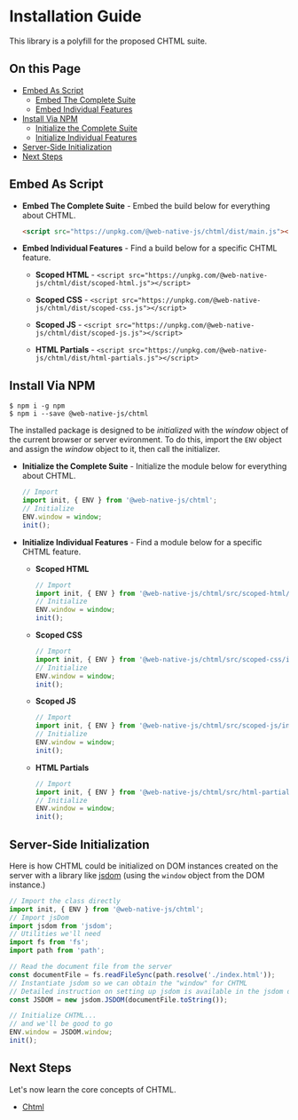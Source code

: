 # Installation Guide

This library is a polyfill for the proposed CHTML suite.

## On this Page

+ [Embed As Script](#embed-as-script)
  + [Embed The Complete Suite](#embed-the-complete-suite)
  + [Embed Individual Features](#embed-individual-features)
+ [Install Via NPM](#install-via-npm)
  + [Initialize the Complete Suite](#initialize-the-complete-suite)
  + [Initialize Individual Features](#initialize-individual-features)
+ [Server-Side Initialization](#server-side-initialization)
+ [Next Steps](#next-steps)

## Embed As Script 

+ **Embed The Complete Suite** - Embed the build below for everything about CHTML.

  ```html
  <script src="https://unpkg.com/@web-native-js/chtml/dist/main.js"></script>
  ```

+ **Embed Individual Features** - Find a build below for a specific CHTML feature.

  + **Scoped HTML** - `<script src="https://unpkg.com/@web-native-js/chtml/dist/scoped-html.js"></script>`

  + **Scoped CSS** - `<script src="https://unpkg.com/@web-native-js/chtml/dist/scoped-css.js"></script>`

  + **Scoped JS** - `<script src="https://unpkg.com/@web-native-js/chtml/dist/scoped-js.js"></script>`

  + **HTML Partials** - `<script src="https://unpkg.com/@web-native-js/chtml/dist/html-partials.js"></script>`

## Install Via NPM

```text
$ npm i -g npm
$ npm i --save @web-native-js/chtml
```

The installed package is designed to be *initialized* with the *window* object of the current browser or server evironment. To do this, import the `ENV` object and assign the *window* object to it, then call the initializer.

+ **Initialize the Complete Suite** - Initialize the module below for everything about CHTML.

  ```js
  // Import
  import init, { ENV } from '@web-native-js/chtml';
  // Initialize
  ENV.window = window;
  init();
  ```

+ **Initialize Individual Features** - Find a module below for a specific CHTML feature.

  + **Scoped HTML**
    
    ```js
    // Import
    import init, { ENV } from '@web-native-js/chtml/src/scoped-html/index.js';
    // Initialize
    ENV.window = window;
    init();
    ```

  + **Scoped CSS**
    
    ```js
    // Import
    import init, { ENV } from '@web-native-js/chtml/src/scoped-css/index.js';
    // Initialize
    ENV.window = window;
    init();
    ```

  + **Scoped JS**
    
    ```js
    // Import
    import init, { ENV } from '@web-native-js/chtml/src/scoped-js/index.js';
    // Initialize
    ENV.window = window;
    init();
    ```

  + **HTML Partials**
    
    ```js
    // Import
    import init, { ENV } from '@web-native-js/chtml/src/html-partials/index.js';
    // Initialize
    ENV.window = window;
    init();
    ```

## Server-Side Initialization

Here is how CHTML could be initialized on DOM instances created on the server with a library like [jsdom](https://github.com/jsdom/jsdom) (using the `window` object from the DOM instance.)


```js
// Import the class directly
import init, { ENV } from '@web-native-js/chtml';
// Import jsDom
import jsdom from 'jsdom';
// Utilities we'll need
import fs from 'fs';
import path from 'path';

// Read the document file from the server
const documentFile = fs.readFileSync(path.resolve('./index.html'));
// Instantiate jsdom so we can obtain the "window" for CHTML
// Detailed instruction on setting up jsdom is available in the jsdom docs
const JSDOM = new jsdom.JSDOM(documentFile.toString());

// Initialize CHTML...
// and we'll be good to go
ENV.window = JSDOM.window;
init();
```

## Next Steps

Let's now learn the core concepts of CHTML.

+ [Chtml](/chtml/)



